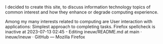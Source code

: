 I decided to create this site, to discuss information technology topics of common interest and how they enhance or degrade computing experience. 

Among my many interests related to computing are
User interaction with applications:
Simplest approach to completing tasks.
Firefox spellcheck is inactive at
2023-07-13 02:45 - Editing ineuw/README.md at main · ineuw/ineuw · GitHub — Mozilla Firefox
